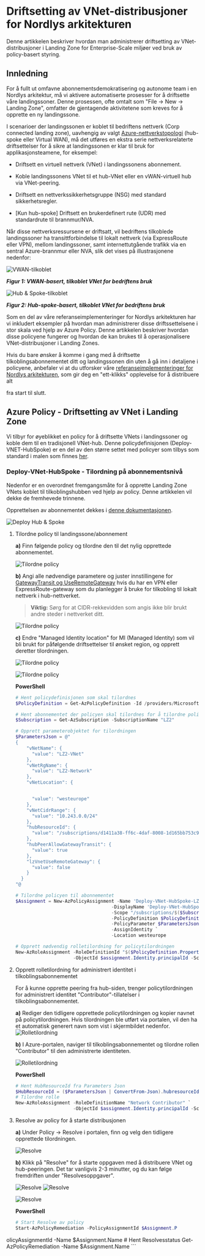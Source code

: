 # Driftsetting av VNet-distribusjoner for Nordlys arkitekturen

Denne artikkelen beskriver hvordan man administrerer driftsetting av VNet-distribusjoner i Landing Zone for Enterprise-Scale miljøer ved bruk av policy-basert styring.

## Innledning

For å fullt ut omfavne abonnementsdemokratisering og autonome team i en Nordlys arkitektur, må vi aktivere automatiserte prosesser for å driftsette våre landingssoner. Denne prosessen, ofte omtalt som "File -> New -> Landing Zone", omfatter de gjentagende aktivitetene som kreves for å opprette en ny landingssone.

I scenarioer der landingssonen er koblet til bedriftens nettverk (Corp connected landing zone), uavhengig av valgt [Azure-nettverkstopologi](https://learn.microsoft.com/azure/cloud-adoption-framework/ready/enterprise-scale/network-topology-and-connectivity#define-an-azure-network-topology) (hub-spoke eller Virtual WAN), må det utføres en ekstra serie nettverksrelaterte driftsettelser for å sikre at landingssonen er klar til bruk for applikasjonsteamene, for eksempel:

- Driftsett en virtuell nettverk (VNet) i landingssonens abonnement.

- Koble landingssonens VNet til et hub-VNet eller en vWAN-virtuell hub via VNet-peering.

- Driftsett en nettverkssikkerhetsgruppe (NSG) med standard sikkerhetsregler.

- \[Kun hub-spoke\] Driftsett en brukerdefinert rute (UDR) med standardrute til brannmur/NVA.

Når disse nettverksressursene er driftsatt, vil bedriftens tilkoblede landingssoner ha transittforbindelse til lokalt nettverk (via ExpressRoute eller VPN), mellom landingssoner, samt internettutgående trafikk via en sentral Azure-brannmur eller NVA, slik det vises på illustrasjonene nedenfor:

![VWAN-tilkoblet](./media/vnet_image1.png)

***Figur 1: VWAN-basert, tilkoblet VNet for bedriftens bruk***

![Hub & Spoke-tilkoblet](./media/vnet_image2.png)

***Figur 2: Hub-spoke-basert, tilkoblet VNet for bedriftens bruk***

Som en del av våre referanseimplementeringer for Nordlys arkitekturen har vi inkludert eksempler på hvordan man administrerer disse driftssettelsene i stor skala ved hjelp av Azure Policy. Denne artikkelen beskriver hvordan disse policyene fungerer og hvordan de kan brukes til å operasjonalisere VNet-distribusjoner i Landing Zones.

Hvis du bare ønsker å komme i gang med å driftsette tilkoblingsabonnementet ditt og landingssonen din uten å gå inn i detaljene i policyene, anbefaler vi at du utforsker våre [referanseimplementeringer for Nordlys arkitekturen](https://github.com/azure/enterprise-scale#deploying-enterprise-scale-architecture-in-your-own-environment), som gir deg en "ett-klikks" opplevelse for å distribuere alt

 fra start til slutt.

## Azure Policy - Driftsetting av VNet i Landing Zone

Vi tilbyr for øyeblikket en policy for å driftsette VNets i landingssoner og koble dem til en tradisjonell VNet-hub. Denne policydefinisjonen (Deploy-VNET-HubSpoke) er en del av den større settet med policyer som tilbys som standard i malen som finnes [her](https://github.com/Azure/Enterprise-Scale/blob/main/eslzArm/managementGroupTemplates/policyDefinitions/policies.json#L878).

### Deploy-VNet-HubSpoke - Tilordning på abonnementsnivå

Nedenfor er en overordnet fremgangsmåte for å opprette Landing Zone VNets koblet til tilkoblingshubben ved hjelp av policy. Denne artikkelen vil dekke de fremhevede trinnene.

Opprettelsen av abonnementet dekkes i [denne dokumentasjonen](https://github.com/Azure/Enterprise-Scale/wiki/Create-Landingzones).

![Deploy Hub & Spoke](./media/vnet_image3.png)

1. Tilordne policy til landingssone/abonnement

    **a)** Finn følgende policy og tilordne den til det nylig opprettede abonnementet.

    ![Tilordne policy](./media/vnet_image4.png)

    **b)** Angi alle nødvendige parametere og juster innstillingene for [GatewayTransit og UseRemoteGateway](https://learn.microsoft.com/azure/vpn-gateway/vpn-gateway-peering-gateway-transit#:~:text=In%20the%20Azure%20portal%2C%20navigate,Peerings%2C%20then%20select%20%2B%20Add.&text=Verify%20the%20subscription%20is%20correct,the%20Hub%2DRM%20virtual%20network.) hvis du har en VPN eller ExpressRoute-gateway som du planlegger å bruke for tilkobling til lokalt nettverk i hub-nettverket.

    > **Viktig:** Sørg for at CIDR-rekkevidden som angis ikke blir brukt andre steder i nettverket ditt.

    ![Tilordne policy](./media/vnet_image5.png)

    **c)** Endre "Managed Identity location" for MI (Managed Identity) som vil bli brukt for påfølgende driftsettelser til ønsket region, og opprett deretter tilordningen.

    ![Tilordne policy](./media/vnet_image6.png)

    ![Tilordne policy](./media/vnet_image7.png)

    **PowerShell**

    ```powershell
    # Hent policydefinisjonen som skal tilordnes
    $PolicyDefinition = Get-AzPolicyDefinition -Id /providers/Microsoft.Management/managementGroups/Corp/providers/Microsoft.Authorization/policyDefinitions/Deploy-VNET-HubSpoke

    # Hent abonnementet der policyen skal tilordnes for å tilordne policyen
    $Subscription = Get-AzSubscription -SubscriptionName "LZ2"

    # Opprett parameterobjektet for tilordningen
    $ParametersJson = @"
    {
        "vNetName": {
          "value": "LZ2-VNet"
        },
        "vNetRgName": {
          "value": "LZ2-Network"
        },
        "vNetLocation": {


          "value": "westeurope"
        },
        "vNetCidrRange": {
          "value": "10.243.0.0/24"
        },
        "hubResourceId": {
          "value": "/subscriptions/d1411a38-ff6c-4daf-8008-1d165bb753c9/resourceGroups/365-hub/providers/Microsoft.Network/virtualNetworks/365-hub-weu"
        },
        "hubPeerAllowGatewayTransit": {
          "value": true
        },
        "lzVnetUseRemoteGateway": {
          "value": false
        }
      }
    "@

    # Tilordne policyen til abonnementet
    $Assignment = New-AzPolicyAssignment -Name 'Deploy-VNet-HubSpoke-LZ2' `
                                       -DisplayName 'Deploy-VNet-HubSpoke-LZ2' `
                                       -Scope "/subscriptions/$($Subscription.SubscriptionId)" `
                                       -PolicyDefinition $PolicyDefinition `
                                       -PolicyParameter $ParametersJson `
                                       -AssignIdentity `
                                       -Location westeurope

    # Opprett nødvendig rolletilordning for policytilordningen
    New-AzRoleAssignment -RoleDefinitionId "$($PolicyDefinition.Properties.PolicyRule.then.details.roleDefinitionIds.split("/")[-1])" `
                         -ObjectId $assignment.Identity.principalId -Scope $Assignment.Properties.Scope
    ```

2. Opprett rolletilordning for administrert identitet i tilkoblingsabonnementet

    For å kunne opprette peering fra hub-siden, trenger policytilordningen for administrert identitet "Contributor"-tillatelser i tilkoblingsabonnementet.

    **a)** Rediger den tidligere opprettede policytilordningen og kopier navnet på policytilordningen. Hvis tilordningen ble utført via portalen, vil den ha et automatisk generert navn som vist i skjermbildet nedenfor.
    ![Rolletilordning](./media/vnet_image8.png)

    **b)** I Azure-portalen, naviger til tilkoblingsabonnementet og tilordne rollen "Contributor" til den administrerte identiteten.

    ![Rolletilordning](./media/vnet_image9.png)

    **PowerShell**

    ```powershell
    # Hent HubResourceId fra Parameters Json
    $HubResourceId = ($ParametersJson | ConvertFrom-Json).hubresourceId.value
    # Tilordne rolle
    New-AzRoleAssignment -RoleDefinitionName "Network Contributor" `
                         -ObjectId $assignment.Identity.principalId -Scope $HubResourceId
    ```

3. Resolve av policy for å starte distribusjonen

    **a)** Under Policy -> Resolve i portalen, finn og velg den tidligere opprettede tilordningen.

    ![Resolve](./media/vnet_image10.png)

    **b)** Klikk på "Resolve" for å starte oppgaven med å distribuere VNet og hub-peeringen. Det tar vanligvis 2-3 minutter, og du kan følge fremdriften under "Resolvesoppgaver".

    ![Resolve](./media/vnet_image11.png)
    ![Resolve](./media/vnet_image12.png)

    ![Resolve](./media/vnet_image13.png)

    **PowerShell**

    ```powershell
    # Start Resolve av policy
    Start-AzPolicyRemediation -PolicyAssignmentId $Assignment.P

olicyAssignmentId -Name $Assignment.Name
    # Hent Resolvesstatus
    Get-AzPolicyRemediation -Name $Assignment.Name
    ```